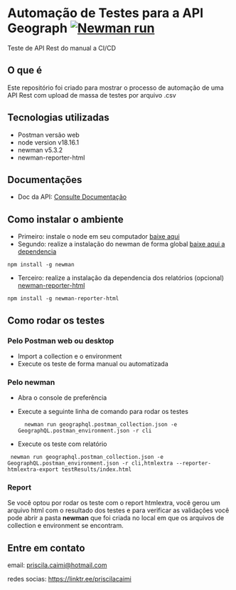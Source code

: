 # Automação de Testes para a API Geograph [![Newman run](https://github.com/pricaimiTech/fakestoreapi/actions/workflows/main.yml/badge.svg?branch=main)](https://github.com/pricaimiTech/fakestoreapi/actions/workflows/main.yml)

Teste de API Rest do manual a CI/CD

## O que é

Este repositório foi criado para mostrar o processo de automação de uma API Rest com upload de massa de testes por arquivo .csv

## Tecnologias utilizadas

- Postman versão web
- node version v18.16.1
- newman v5.3.2
- newman-reporter-html

## Documentações

- Doc da API: [Consulte Documentação](https://geographql.netlify.app/)

## Como instalar o ambiente

- Primeiro: instale o node em seu computador [baixe aqui](https://nodejs.org/en/download)
- Segundo: realize a instalação do newman de forma global [baixe aqui a dependencia](https://www.npmjs.com/package/newman)

```
npm install -g newman
```

- Terceiro: realize a instalação da dependencia dos relatórios (opcional) [newman-reporter-html
  ](https://www.npmjs.com/package/newman-reporter-html)

```
npm install -g newman-reporter-html
```

## Como rodar os testes

### Pelo Postman web ou desktop

- Import a collection e o environment
- Execute os teste de forma manual ou automatizada

### Pelo newman

- Abra o console de preferência
- Execute a seguinte linha de comando para rodar os testes

  ```
    newman run geographql.postman_collection.json -e GeographQL.postman_environment.json -r cli
  ```

- Execute os teste com relatório

```
 newman run geographql.postman_collection.json -e GeographQL.postman_environment.json -r cli,htmlextra --reporter-htmlextra-export testResults/index.html
```

### Report

Se você optou por rodar os teste com o report htmlextra, você gerou um arquivo html com o resultado dos testes e para verificar as validações você pode abrir a pasta **newman** que foi criada no local em que os arquivos de collection e environment se encontram.

## Entre em contato

email: priscila.caimi@hotmail.com

redes socias: https://linktr.ee/priscilacaimi
